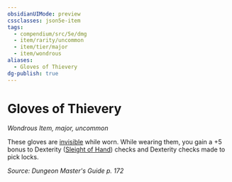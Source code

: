 ```yaml
---
obsidianUIMode: preview
cssclasses: json5e-item
tags:
  - compendium/src/5e/dmg
  - item/rarity/uncommon
  - item/tier/major
  - item/wondrous
aliases:
  - Gloves of Thievery
dg-publish: true
---
```

# Gloves of Thievery
*Wondrous Item, major, uncommon*  


These gloves are [invisible](/3-Mechanics/CLI/rules/conditions.md#invisible) while worn. While wearing them, you gain a +5 bonus to Dexterity ([Sleight of Hand](/3-Mechanics/CLI/rules/skills.md#Sleight%20of%20Hand)) checks and Dexterity checks made to pick locks.

*Source: Dungeon Master's Guide p. 172*
